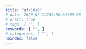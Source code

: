 ```yaml
---
title: "gfx1010"
# date: 2020-02-24T09:50:02+09:00
# draft: true
# tags: [ "", ]
keywords: [ "", ]
# categories: [ "", ]
noindex: false
---
```


